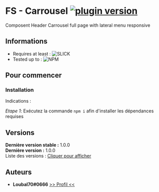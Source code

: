 # FS - Carrousel [![plugin version](https://img.shields.io/badge/version-v1.0.0-color.svg)](https://github.com/Loubal70/Carrousel/releases/latest)

Composent Header Carrousel full page with lateral menu responsive

## Informations

- Requires at least : ![SLICK](https://img.shields.io/badge/SLICK-Required-orange)
- Tested up to : ![NPM](https://img.shields.io/badge/NPM-7.10.0-green.svg)

## Pour commencer


### Installation

Indications :


_Etape 1_: Exécutez la commande ``npm i`` afin d'installer les dépendances requises

## Versions

**Dernière version stable :** 1.0.0 <br>
**Dernière version :** 1.0.0<br>
Liste des versions : [Cliquer pour afficher](https://github.com/Loubal70/GrandLine_WhiteList/tags)

## Auteurs

* **Loubal70#0666** [>> Profil <<](https://github.com/Loubal70/)
